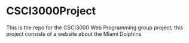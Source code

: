 # CSCI3000Project
This is the repo for the CSCI3000 Web Programming group project; this project consists of a website about the Miami Dolphins
